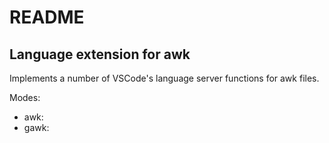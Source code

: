 # README
## Language extension for awk

Implements a number of VSCode's language server functions for awk files.

Modes:
- awk:
- gawk: